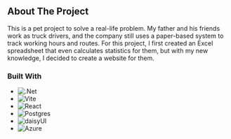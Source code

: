 <!-- ABOUT THE PROJECT -->
## About The Project

This is a pet project to solve a real-life problem. My father and his friends work as truck drivers, and the company still uses a paper-based system to track working hours and routes. For this project, I first created an Excel spreadsheet that even calculates statistics for them, but with my new knowledge, I decided to create a website for them.

### Built With

* ![.Net](https://img.shields.io/badge/.NET-5C2D91?style=for-the-badge&logo=.net&logoColor=white)
* ![Vite](https://img.shields.io/badge/vite-%23646CFF.svg?style=for-the-badge&logo=vite&logoColor=white)
* ![React](https://img.shields.io/badge/react-%2320232a.svg?style=for-the-badge&logo=react&logoColor=%2361DAFB)
* ![Postgres](https://img.shields.io/badge/postgres-%23316192.svg?style=for-the-badge&logo=postgresql&logoColor=white)
* ![daisyUI](https://img.shields.io/badge/daisyUI-%23646CFF.svg?style=for-the-badge&logo=daisyUI&logoColor=white)
* ![Azure](https://img.shields.io/badge/azure-%230072C6.svg?style=for-the-badge&logo=microsoftazure&logoColor=white)
